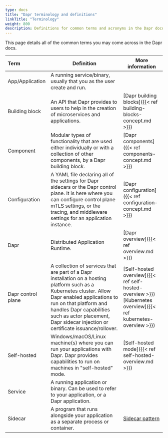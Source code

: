 ```yaml
---
type: docs
title: "Dapr terminology and definitions"
linkTitle: "Terminology"
weight: 800
description: Definitions for common terms and acronyms in the Dapr documentation
---
```


This page details all of the common terms you may come across in the Dapr docs.

| Term | Definition | More information |
|:-----|------------|------------------|
| App/Application | A running service/binary, usually that you as the user create and run.
| Building block | An API that Dapr provides to users to help in the creation of microservices and applications. | [Dapr building blocks]({{< ref building-blocks-concept.md >}})
| Component | Modular types of functionality that are used either individually or with a collection of other components, by a Dapr building block. | [Dapr components]({{< ref components-concept.md >}})
| Configuration | A YAML file declaring all of the settings for Dapr sidecars or the Dapr control plane. It is here where you can configure control plane mTLS settings, or the tracing, and middleware settings for an application instance. | [Dapr configuration]({{< ref configuration-concept.md >}})
| Dapr | Distributed Application Runtime. | [Dapr overview]({{< ref overview.md >}})
| Dapr control plane | A collection of services that are part of a Dapr installation on a hosting platform such as a Kubernetes cluster. Allow Dapr enabled applications to run on that platform and handles Dapr capabilities such as actor placement, Dapr sidecar injection or certificate issuance/rollover. | [Self-hosted overview]({{< ref self-hosted-overview >}})<br />[Kubernetes overview]({{< ref kubernetes-overview >}})
| Self-hosted | Windows/macOS/Linux machine(s) where you can run your applications with Dapr. Dapr provides capabilities to run on machines in "self-hosted" mode. | [Self-hosted mode]({{< ref self-hosted-overview.md >}})
| Service | A running application or binary. Can be used to refer to your application, or a Dapr application.
| Sidecar | A program that runs alongside your application as a separate process or container. | [Sidecar pattern](https://docs.microsoft.com/en-us/azure/architecture/patterns/sidecar)
